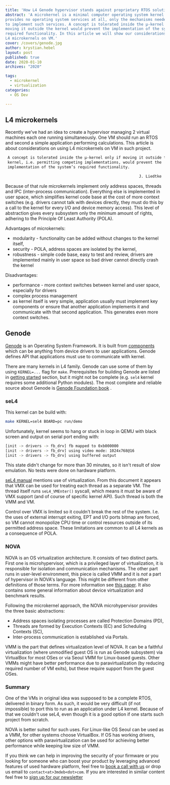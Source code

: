 ```yaml
---
title: 'How L4 Genode hypervisor stands against proprietary RTOS solution'
abstract: 'A microkernel is a minimal computer operating system kernel which
provides no operating system services at all, only the mechanisms needed
to implement such services. A concept is tolerated inside the μ-kernel only if
moving it outside the kernel would prevent the implementation of the system’s
required functionality. In this article we will show our considerations on using
L4 microkernels on VM.'
cover: /covers/genode.jpg
author: krystian.hebel
layout: post
published: true
date: 2020-01-10
archives: "2020"

tags:
  - microkernel
  - virtualization
categories:
  - OS Dev

---
```


## L4 microkernels

Recently we've had an idea to create a hypervisor managing 2 virtual machines
each one running simultaneously. One VM should run an RTOS and second a simple
application performing calculations. This article is about considerations on
using L4 microkernels on VM in such project.

```bash
 A concept is tolerated inside the μ-kernel only if moving it outside the
 kernel, i.e. permitting competing implementations, would prevent the
 implementation of the system’s required functionality.

                                                           J. Liedtke
```

Because of that rule microkernels implement only address spaces, threads and IPC
(inter-process communication). Everything else is implemented in user space,
which simplifies kernel code base at the cost of more context switches (e.g.
drivers cannot talk with devices directly, they must do this by a call to the
kernel for every I/O and device memory access). This level of abstraction gives
every subsystem only the minimum amount of rights, adhering to the Principle Of
Least Authority (POLA).

Advantages of microkernels:

- modularity - functionality can be added without changes to the kernel itself,
- security - POLA, address spaces are isolated by the kernel,
- robustness - simple code base, easy to test and review, drivers are
  implemented mainly in user space so bad driver cannot directly crash the
  kernel

Disadvantages:

- performance - more context switches between kernel and user space, especially
  for drivers
- complex process management
- as kernel itself is very simple, application usually must implement key
  components or ensure that another application implements it and communicate
  with that second application. This generates even more context switches.

## Genode

[Genode](https://genode.org/) is an Operating System Framework. It is built from
[components](https://genode.org/documentation/components) which can be anything
from device drivers to user applications. Genode defines API that applications
must use to communicate with kernel.

There are many kernels in L4 family. Genode can use some of them by using
`KERNEL=...` flag for `make`. Prerequisites for building Genode are listed in
[getting started](https://genode.org/documentation/developer-resources/getting_started)
section, but it might not be complete (e.g. `sel4` kernel requires some
additional Python modules). The most complete and reliable source about Genode
is
[Genode Foundation book](https://genode.org/documentation/genode-foundations/index)
.

### seL4

This kernel can be build with:

```bash
make KERNEL=sel4 BOARD=pc run/demo
```

Unfortunately, kernel seems to hang or stuck in loop in QEMU with black screen
and output on serial port ending with:

```bash
[init -> drivers -> fb_drv] fb mapped to 0xb000000
[init -> drivers -> fb_drv] using video mode: 1024x768@16
[init -> drivers -> fb_drv] using buffered output
```

This state didn't change for more than 30 minutes, so it isn't result of slow
emulation. No tests were done on hardware platform.

[seL4 manual](https://sel4.systems/Info/Docs/seL4-manual-latest.pdf) mentions
use of virtualization. From this document it appears that VMX can be used for
treating each thread as a separate VM. The thread itself runs `seL4_VMEnter()`
syscall, which means it must be aware of VMX support (and of course of specific
kernel API). Such thread is both the VMM and VM.

Control over VMX is limited so it couldn't break the rest of the system. I.e.
the uses of external interrupt exiting, EPT and I/O ports bitmap are forced, so
VM cannot monopolize CPU time or control resources outside of its permitted
address space. These limitations are common to all L4 kernels as a consequence
of POLA.

### NOVA

NOVA is an OS virtualization architecture. It consists of two distinct parts.
First one is microhypervisor, which is a privileged layer of virtualization, it
is responsible for isolation and communication mechanisms. The other part runs
in user-level environment, this piece is called VMM and it is _not_ a part of
hypervisor in NOVA's language. This might be different from other definitions of
those terms. For more information see
[this paper](http://hypervisor.org/eurosys2010.pdf). It also contains some
general information about device virtualization and benchmark results.

Following the microkernel approach, the NOVA microhypervisor provides the three
basic abstractions:

- Address spaces isolating processes are called Protection Domains (PD),
- Threads are formed by Execution Contexts (EC) and Scheduling Contexts (SC),
- Inter-process communication is established via Portals.

VMM is the part that defines virtualization level of NOVA. It can be a faithful
virtualization (where unmodified guest OS is run as Genode subsystem) via
VirtualBox for most OSes or via Seoul VMM for Linux-based guests. Other VMMs
might have better performance due to paravirtualization (by reducing required
number of VM exits), but these require support from the guest OSes.

### Summary

One of the VMs in original idea was supposed to be a complete RTOS, delivered in
binary form. As such, it would be very difficult (if not impossible) to port
this to run as an application under L4 kernel. Because of that we couldn't use
seL4, even though it is a good option if one starts such project from scratch.

NOVA is better suited for such uses. For Linux-like OS Seoul can be used as a
VMM, for other systems choose VirtualBox. If OS has working drivers, other
options with paravirtualization can be used for achieving better performance
while keeping low size of VMM.

If you think we can help in improving the security of your firmware or you
looking for someone who can boost your product by leveraging advanced features
of used hardware platform, feel free to
[book a call with us](https://cloud.3mdeb.com/index.php/apps/calendar/appointment/n7T65toSaD9t) or
drop us email to `contact<at>3mdeb<dot>com`. If you are interested in similar
content feel free to [sign up for our newsletter](https://3mdeb.com/subscribe/3mdeb_newsletter.html)
